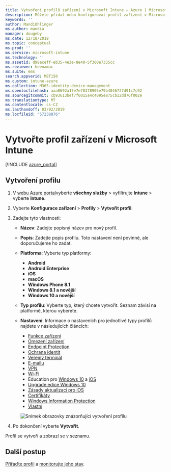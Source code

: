 ```yaml
---
title: Vytvoření profilů zařízení v Microsoft Intune – Azure | Microsoft Docs
description: Můžete přidat nebo konfigurovat profil zařízení v Microsoft Intune, včetně výběru typu platformy a konfigurace nastavení na portálu Azure Portal.
keywords: ''
author: MandiOhlinger
ms.author: mandia
manager: dougeby
ms.date: 12/18/2018
ms.topic: conceptual
ms.prod: ''
ms.service: microsoft-intune
ms.technology: ''
ms.assetid: d98aceff-eb35-4e3e-8e40-5f300e7335cc
ms.reviewer: heenamac
ms.suite: ems
search.appverid: MET150
ms.custom: intune-azure
ms.collection: M365-identity-device-management
ms.openlocfilehash: aaa8692a17e7e78378905e79b4046727d91c7c92
ms.sourcegitcommit: cb93613bef7f6015a4c4095e875cb12dd76f002e
ms.translationtype: MT
ms.contentlocale: cs-CZ
ms.lasthandoff: 03/02/2019
ms.locfileid: "57238876"
---
```

# <a name="create-a-device-profile-in-microsoft-intune"></a>Vytvořte profil zařízení v Microsoft Intune

[!INCLUDE [azure_portal](./includes/azure_portal.md)]

## <a name="create-the-profile"></a>Vytvoření profilu

1. V [webu Azure portal](https://portal.azure.com)vyberte **všechny služby** > vyfiltrujte **Intune** > vyberte **Intune**.

2. Vyberte **Konfigurace zařízení** > **Profily** > **Vytvořit profil**.

3. Zadejte tyto vlastnosti:

   - **Název**: Zadejte popisný název pro nový profil.
   - **Popis**: Zadejte popis profilu. Toto nastavení není povinné, ale doporučujeme ho zadat.
   - **Platforma**: Vyberte typ platformy:  

       - **Android**
       - **Android Enterprise**
       - **iOS**
       - **macOS**
       - **Windows Phone 8.1**
       - **Windows 8.1 a novější**
       - **Windows 10 a novější**

   - **Typ profilu**: Vyberte typ, který chcete vytvořit. Seznam závisí na platformě, kterou vyberete.
   - **Nastavení**: Informace o nastaveních pro jednotlivé typy profilů najdete v následujících článcích:

       -  [Funkce zařízení](device-features-configure.md)
       -  [Omezení zařízení](device-restrictions-configure.md)
       -  [Endpoint Protection](endpoint-protection-configure.md)
       -  [Ochrana identit](identity-protection-configure.md)  
       -  [Veřejný terminál](kiosk-settings.md)
       -  [E-mailu](email-settings-configure.md)
       -  [VPN](vpn-settings-configure.md)
       -  [Wi-Fi](wi-fi-settings-configure.md)
       -  Education pro [Windows 10](education-settings-configure.md) a [iOS](wi-fi-settings-ios.md)
       -  [Upgrade edice Windows 10](edition-upgrade-configure-windows-10.md)
       -  [Zásady aktualizací pro iOS](software-updates-ios.md)
       -  [Certifikáty](certificates-configure.md)
       -  [Windows Information Protection](windows-information-protection-configure.md)
       -  [Vlastní](custom-settings-configure.md)

     ![Snímek obrazovky znázorňující vytvoření profilu](./media/create-device-profile.png)

4. Po dokončení vyberte **Vytvořit**.

Profil se vytvoří a zobrazí se v seznamu.

## <a name="next-steps"></a>Další postup
[Přiřaďte profil](device-profile-assign.md) a [monitorujte jeho stav](device-profile-monitor.md).

